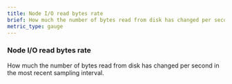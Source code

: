 ```yaml
---
title: Node I/O read bytes rate
brief: How much the number of bytes read from disk has changed per second in the most recent sampling interval.
metric_type: gauge
---
```

### Node I/O read bytes rate

How much the number of bytes read from disk has changed per second in the most recent sampling interval.
